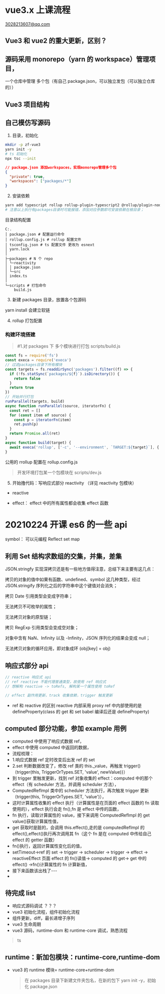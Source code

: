 # vue3.x 上课流程

3028213607@qq.com

## Vue3 和 vue2 的重大更新，区别？

## 源码采用 monorepo（yarn 的 workspace）管理项目，

一个仓库中管理 多个包（有自己 package.json，可以独立发包（可以独立仓库的））

## Vue3 项目结构

## 自己模仿写源码

1. 目录，初始化

```sh
mkdir -p zf-vue3
yarn init -y
# ts 初始化
npx tsc --init
```

```json
// package.json 添加workspaces，实现monorepo管理多个包
{
  "private": true,
  "workspaces": ["packages/*"]
}
```

2. 安装依赖

```sh
yarn add typescript rollup rollup-plugin-typescript2 @rollup/plugin-node-resolve @rollup/plugin-json execa -D --??
# 注意以上执行有packages目录时可能报错，添加对应参数即可安装依赖在根目录；
```

目录结构配置

```
C:.
│ package.json # 配置运行命令
│ rollup.config.js # rollup 配置文件
│ tsconfig.json # ts 配置文件 更改为 esnext
│ yarn.lock
│
├─packages # N 个 repo
│ └─reactivity
│ │ package.json
│ └─src
│ index.ts
│
└─scripts # 打包命令
    build.js
```

3. 新建 packages 目录，放置各个包源码

yarn install 会建立软链

4. rollup 打包配置

### 构建环境搭建

> #1.对 packages 下 多个模块进行打包
> scripts/build.js

```js
const fs = require('fs')
const execa = require('execa')
// 过滤packages目录下所有模块
const targets = fs.readdirSync('packages').filter((f) => {
  if (!fs.statSync(`packages/${f}`).isDirectory()) {
    return false
  }
  return true
})
// 开始并行打包
runParallel(targets, build)
async function runParallel(source, iteratorFn) {
  const ret = []
  for (const item of source) {
    const p = iteratorFn(item)
    ret.push(p)
  }
  return Promise.all(ret)
}
async function build(target) {
  await execa('rollup', ['-c', '--environment', `TARGET:${target}`], { stdio: 'inherit' })
}
```

公用的 rrollup 配置在 rollup.config.js

> 开发环境打包某一个包模块在 scripts/dev.js

5. 开始撸代码：写响应式部分 reactivity （详见 reactivity 包模块）

- reactive

- effect：
  effect 中的所有属性都会收集 effect 函数

# 20210224 开课 es6 的一些 api

symbol： 可以元编程
Reflect
set map

## 利用 Set 结构求数组的交集，并集，差集

JSON.stringfy 实现深拷贝还是有一些地方值得注意，总结下来主要有这几点：

拷贝的对象的值中如果有函数、undefined、symbol 这几种类型，经过 JSON.stringify 序列化之后的字符串中这个键值对会消失；

拷贝 Date 引用类型会变成字符串；

无法拷贝不可枚举的属性；

无法拷贝对象的原型链；

拷贝 RegExp 引用类型会变成空对象；

对象中含有 NaN、Infinity 以及 -Infinity，JSON 序列化的结果会变成 null；

无法拷贝对象的循环应用，即对象成环 (obj[key] = obj)

## 响应式部分 api

```js
// reactive 响应式 api
// ref reactive 不能代理普通类型，故使用 ref 响应式
// 想解构 reactive -> toRefs, 解构某一个属性使用 toRef

// effect 副作用更新，track 收集依赖，trigger 触发更新
```

- ref 和 reactive 的区别 reactive 内部采用 proxy ref 中内部使用的是 defineProperty(class 的 get 和 set babel 编译后还是 defineProperty)

## computed 部分功能，参加 example 用例

- computed 中使用了响应式数据 ref，
- effect 中使用 computed 中返回的数据，
- 流程梳理：
- 1.响应式数据 ref 定时改变后出发 ref 的 set
- 2.set 判断数据改变了，修改 ref 类的 this.\_value，再触发 trigger()（trigger(this, TriggerOrTypes.SET, 'value', newValue)}）
- 到 trigger 里触发更新，找到 ref 对象收集的 effect：computed 中的那个 effect（有 scheduler 方法，并调用 scheduler 方法），
- ComputedRefImpl 类中的 scheduler 方法执行，再次触发 trigger 更新（trigger(this, TriggerOrTypes.SET, 'value')），
- 这时计算属性收集的 effect 执行（计算属性是在页面的 effect 函数的 fn 读取使用的），effect 执行会走 fn(),fn 是 effect 中传的函数，
- fn 执行，读取计算属性的 value，接下来调用 ComputedRefImpl 的 get value()获取计算属性值，
- get 获取时是脏的，会调用 this.effect(),走的是 computedRefImpl 的 effect(),effect()执行再次调用其 fn（这个 fn 是在 computed 中传给自己 effect 的 getter 函数）
- fn()执行，返回计算属性变化后的值，
- setTimeout->ref 的 set -> trigger -> scheduler -> trigger -> effect -> reactiveEffect 页面 effect 的 fn()读值-> computed 的 get-> get 中的 effect() ->fn()计算属性的 fn 计算新值，
- 接下来函数该出栈了---
-

## 待完成 list

- 响应式源码调试 ？？？
- vue3 初始化流程，组件初始化流程
- 组件更新，diff，最长递增子序列
- vue3 生命周期
- vue3 源码，runtime-dom 和 runtime-core 调试，熟悉流程

> ts

## runtime：新加包模块：runtime-core,runtime-dom

- vue3 的 runtime 模块= runtime-core+runtime-dom
  > 在 packages 目录下新建文件夹包名，在新的包下 yarn init -y，初始化 package.json
